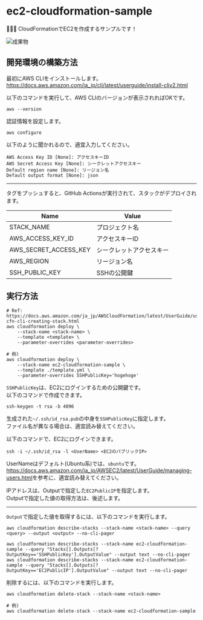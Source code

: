 # ec2-cloudformation-sample

📛📛📛 CloudFormationでEC2を作成するサンプルです！  

![成果物](./docs/img/fruit.webp)  

## 開発環境の構築方法

最初にAWS CLIをインストールします。  
<https://docs.aws.amazon.com/ja_jp/cli/latest/userguide/install-cliv2.html>  

以下のコマンドを実行して、AWS CLIのバージョンが表示されればOKです。  

```shell
aws --version
```

認証情報を設定します。  

```shell
aws configure
```

以下のように聞かれるので、適宜入力してください。

```shell
AWS Access Key ID [None]: アクセスキーID
AWS Secret Access Key [None]: シークレットアクセスキー
Default region name [None]: リージョン名
Default output format [None]: json
```

---

タグをプッシュすると、GitHub Actionsが実行されて、スタックがデプロイされます。  

| Name | Value |
| --- | --- |
| STACK_NAME | プロジェクト名 |
| AWS_ACCESS_KEY_ID | アクセスキーID |
| AWS_SECRET_ACCESS_KEY | シークレットアクセスキー |
| AWS_REGION | リージョン名 |
| SSH_PUBLIC_KEY | SSHの公開鍵 |

## 実行方法

```shell
# Ref: https://docs.aws.amazon.com/ja_jp/AWSCloudFormation/latest/UserGuide/using-cfn-cli-creating-stack.html
aws cloudformation deploy \
    --stack-name <stack-name> \
    --template <template> \
    --parameter-overrides <parameter-overrides>

# 例)
aws cloudformation deploy \
    --stack-name ec2-cloudformation-sample \
    --template ./template.yml \
    --parameter-overrides SSHPublicKey='hogehoge'
```

`SSHPublicKey`は、EC2にログインするための公開鍵です。  
以下のコマンドで作成できます。  

```shell
ssh-keygen -t rsa -b 4096
```

生成された`~/.ssh/id_rsa.pub`の中身を`SSHPublicKey`に指定します。  
ファイル名が異なる場合は、適宜読み替えてください。  

以下のコマンドで、EC2にログインできます。  

```shell
ssh -i ~/.ssh/id_rsa -l <UserName> <EC2のパブリックIP>
```

UserNameはデフォルト(Ubuntu系)では、`ubuntu`です。  
<https://docs.aws.amazon.com/ja_jp/AWSEC2/latest/UserGuide/managing-users.html>を参考に、適宜読み替えてください。  

IPアドレスは、Outputで指定した`EC2PublicIP`を指定します。  
Outputで指定した値の取得方法は、後述します。  

---

`Output`で指定した値を取得するには、以下のコマンドを実行します。  

```shell
aws cloudformation describe-stacks --stack-name <stack-name> --query <query> --output <output> --no-cli-pager

aws cloudformation describe-stacks --stack-name ec2-cloudformation-sample --query "Stacks[].Outputs[?OutputKey=='SSHPublicKey'].OutputValue" --output text --no-cli-pager
aws cloudformation describe-stacks --stack-name ec2-cloudformation-sample --query "Stacks[].Outputs[?OutputKey=='EC2PublicIP'].OutputValue" --output text --no-cli-pager
```

削除するには、以下のコマンドを実行します。  

```shell
aws cloudformation delete-stack --stack-name <stack-name>

# 例)
aws cloudformation delete-stack --stack-name ec2-cloudformation-sample
```
